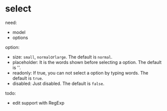 # select

need:

- model
- options

option:

- size: `small`, `normal`or`large`. The default is `normal`.
- placeholder: It is the words shown before selecting a option. The default is ''.
- readonly: If true, you can not select a option by typing words. The default is `true`.
- disabled: Just disabled. The default is `false`.

todo:

- edit support with RegExp
